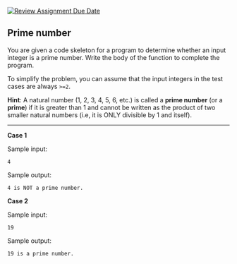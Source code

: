 [![Review Assignment Due Date](https://classroom.github.com/assets/deadline-readme-button-22041afd0340ce965d47ae6ef1cefeee28c7c493a6346c4f15d667ab976d596c.svg)](https://classroom.github.com/a/6XdeY9sg)
## Prime number

You are given a code skeleton for a program to determine whether an input integer is a prime number. Write the body of the function to complete the program.

To simplify the problem, you can assume that the input integers in the test cases are always `>=2`.

**Hint**: A natural number (1, 2, 3, 4, 5, 6, etc.) is called a **prime number** (or a **prime**) if it is greater than 1 and cannot be written as the product of two smaller natural numbers (i.e, it is ONLY divisible by 1 and itself).

<hr />

**Case 1**

Sample input:
```
4
```
Sample output:
```
4 is NOT a prime number.
```

**Case 2**

Sample input:
```
19
```
Sample output:
```
19 is a prime number.
```
